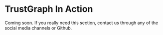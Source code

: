 # TrustGraph In Action

Coming soon. If you really need this section, contact us through any of the social media channels or Github.

